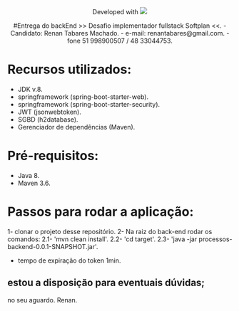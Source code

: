 <p align="center">Developed with <img src="https://upload.wikimedia.org/wikipedia/commons/thumb/4/44/Spring_Framework_Logo_2018.svg/245px-Spring_Framework_Logo_2018.svg.png"></p>

<p align="center">
#Entrega do backEnd >> Desafio implementador fullstack Softplan <<.
 - Candidato: Renan Tabares Machado.
 - e-mail: renantabares@gmail.com.
 - fone 51 998900507 / 48 33044753.
</p>

# Recursos utilizados:
- JDK v.8.
- springframework (spring-boot-starter-web).
- springframework (spring-boot-starter-security).
- JWT (jsonwebtoken).
- SGBD (h2database).
- Gerenciador de dependências (Maven).

# Pré-requisitos:
- Java 8.
- Maven 3.6.


# Passos para rodar a aplicação:
1- clonar o projeto desse repositório.
2- Na raiz do back-end rodar os comandos:
2.1- 'mvn clean install'.
2.2- 'cd target'.
2.3- 'java -jar processos-backend-0.0.1-SNAPSHOT.jar'.


- tempo de expiração do token 1min.


## estou a disposição para eventuais dúvidas;
no seu aguardo.
Renan.
